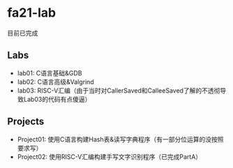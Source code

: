 # fa21-lab
目前已完成

## Labs
- lab01: C语言基础&GDB
- lab02: C语言高级&Valgrind
- lab03: RISC-V汇编（由于当时对CallerSaved和CalleeSaved了解的不透彻导致Lab03的代码有点傻逼）

## Projects
- Project01: 使用C语言构建Hash表&读写字典程序（有一部分位运算的没按照要求写）
- Project02: 使用RISC-V汇编构建手写文字识别程序（已完成PartA）
